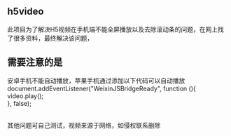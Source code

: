 h5video
----
此项目为了解决H5视频在手机端不能全屏播放以及去除滚动条的问题，在网上找了很多资料，最终解决该问题，

需要注意的是
---
安卓手机不能自动播放，苹果手机通过添加以下代码可以自动播放</br>
document.addEventListener("WeixinJSBridgeReady", function (){</br>
    video.play();</br>
}, false);</br></br>

其他问题可自己测试，视频来源于网络，如侵权联系删除
